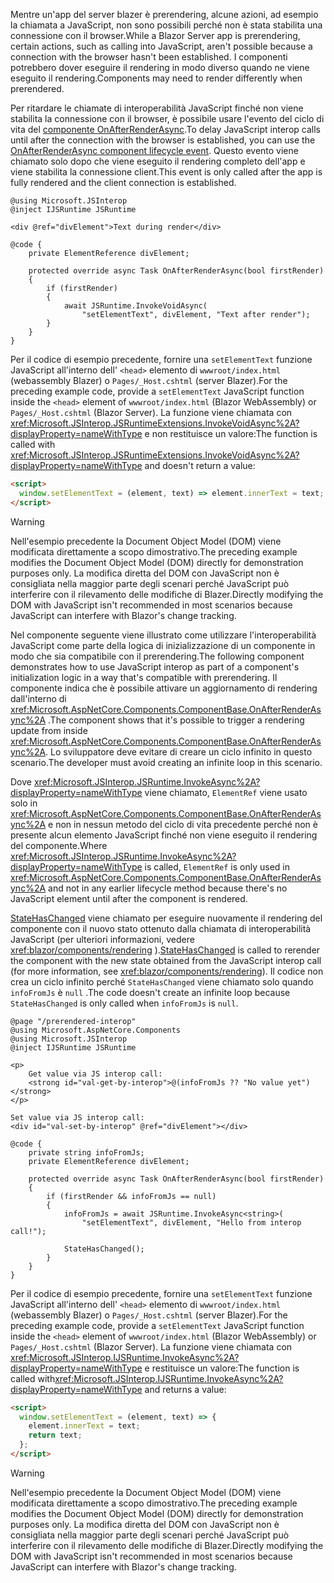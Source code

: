 <span data-ttu-id="82d30-101">Mentre un'app del server blazer è prerendering, alcune azioni, ad esempio la chiamata a JavaScript, non sono possibili perché non è stata stabilita una connessione con il browser.</span><span class="sxs-lookup"><span data-stu-id="82d30-101">While a Blazor Server app is prerendering, certain actions, such as calling into JavaScript, aren't possible because a connection with the browser hasn't been established.</span></span> <span data-ttu-id="82d30-102">I componenti potrebbero dover eseguire il rendering in modo diverso quando ne viene eseguito il rendering.</span><span class="sxs-lookup"><span data-stu-id="82d30-102">Components may need to render differently when prerendered.</span></span>

<span data-ttu-id="82d30-103">Per ritardare le chiamate di interoperabilità JavaScript finché non viene stabilita la connessione con il browser, è possibile usare l'evento del ciclo di vita del [componente OnAfterRenderAsync](xref:blazor/components/lifecycle#after-component-render).</span><span class="sxs-lookup"><span data-stu-id="82d30-103">To delay JavaScript interop calls until after the connection with the browser is established, you can use the [OnAfterRenderAsync component lifecycle event](xref:blazor/components/lifecycle#after-component-render).</span></span> <span data-ttu-id="82d30-104">Questo evento viene chiamato solo dopo che viene eseguito il rendering completo dell'app e viene stabilita la connessione client.</span><span class="sxs-lookup"><span data-stu-id="82d30-104">This event is only called after the app is fully rendered and the client connection is established.</span></span>

```cshtml
@using Microsoft.JSInterop
@inject IJSRuntime JSRuntime

<div @ref="divElement">Text during render</div>

@code {
    private ElementReference divElement;

    protected override async Task OnAfterRenderAsync(bool firstRender)
    {
        if (firstRender)
        {
            await JSRuntime.InvokeVoidAsync(
                "setElementText", divElement, "Text after render");
        }
    }
}
```

<span data-ttu-id="82d30-105">Per il codice di esempio precedente, fornire una `setElementText` funzione JavaScript all'interno dell' `<head>` elemento di `wwwroot/index.html` (webassembly Blazer) o `Pages/_Host.cshtml` (server Blazer).</span><span class="sxs-lookup"><span data-stu-id="82d30-105">For the preceding example code, provide a `setElementText` JavaScript function inside the `<head>` element of `wwwroot/index.html` (Blazor WebAssembly) or `Pages/_Host.cshtml` (Blazor Server).</span></span> <span data-ttu-id="82d30-106">La funzione viene chiamata con <xref:Microsoft.JSInterop.JSRuntimeExtensions.InvokeVoidAsync%2A?displayProperty=nameWithType> e non restituisce un valore:</span><span class="sxs-lookup"><span data-stu-id="82d30-106">The function is called with <xref:Microsoft.JSInterop.JSRuntimeExtensions.InvokeVoidAsync%2A?displayProperty=nameWithType> and doesn't return a value:</span></span>

```html
<script>
  window.setElementText = (element, text) => element.innerText = text;
</script>
```

> [!WARNING]
> <span data-ttu-id="82d30-107">Nell'esempio precedente la Document Object Model (DOM) viene modificata direttamente a scopo dimostrativo.</span><span class="sxs-lookup"><span data-stu-id="82d30-107">The preceding example modifies the Document Object Model (DOM) directly for demonstration purposes only.</span></span> <span data-ttu-id="82d30-108">La modifica diretta del DOM con JavaScript non è consigliata nella maggior parte degli scenari perché JavaScript può interferire con il rilevamento delle modifiche di Blazer.</span><span class="sxs-lookup"><span data-stu-id="82d30-108">Directly modifying the DOM with JavaScript isn't recommended in most scenarios because JavaScript can interfere with Blazor's change tracking.</span></span>

<span data-ttu-id="82d30-109">Nel componente seguente viene illustrato come utilizzare l'interoperabilità JavaScript come parte della logica di inizializzazione di un componente in modo che sia compatibile con il prerendering.</span><span class="sxs-lookup"><span data-stu-id="82d30-109">The following component demonstrates how to use JavaScript interop as part of a component's initialization logic in a way that's compatible with prerendering.</span></span> <span data-ttu-id="82d30-110">Il componente indica che è possibile attivare un aggiornamento di rendering dall'interno di <xref:Microsoft.AspNetCore.Components.ComponentBase.OnAfterRenderAsync%2A> .</span><span class="sxs-lookup"><span data-stu-id="82d30-110">The component shows that it's possible to trigger a rendering update from inside <xref:Microsoft.AspNetCore.Components.ComponentBase.OnAfterRenderAsync%2A>.</span></span> <span data-ttu-id="82d30-111">Lo sviluppatore deve evitare di creare un ciclo infinito in questo scenario.</span><span class="sxs-lookup"><span data-stu-id="82d30-111">The developer must avoid creating an infinite loop in this scenario.</span></span>

<span data-ttu-id="82d30-112">Dove <xref:Microsoft.JSInterop.JSRuntime.InvokeAsync%2A?displayProperty=nameWithType> viene chiamato, `ElementRef` viene usato solo in <xref:Microsoft.AspNetCore.Components.ComponentBase.OnAfterRenderAsync%2A> e non in nessun metodo del ciclo di vita precedente perché non è presente alcun elemento JavaScript finché non viene eseguito il rendering del componente.</span><span class="sxs-lookup"><span data-stu-id="82d30-112">Where <xref:Microsoft.JSInterop.JSRuntime.InvokeAsync%2A?displayProperty=nameWithType> is called, `ElementRef` is only used in <xref:Microsoft.AspNetCore.Components.ComponentBase.OnAfterRenderAsync%2A> and not in any earlier lifecycle method because there's no JavaScript element until after the component is rendered.</span></span>

<span data-ttu-id="82d30-113">[StateHasChanged](xref:blazor/components/lifecycle#state-changes) viene chiamato per eseguire nuovamente il rendering del componente con il nuovo stato ottenuto dalla chiamata di interoperabilità JavaScript (per ulteriori informazioni, vedere <xref:blazor/components/rendering> ).</span><span class="sxs-lookup"><span data-stu-id="82d30-113">[StateHasChanged](xref:blazor/components/lifecycle#state-changes) is called to rerender the component with the new state obtained from the JavaScript interop call (for more information, see <xref:blazor/components/rendering>).</span></span> <span data-ttu-id="82d30-114">Il codice non crea un ciclo infinito perché `StateHasChanged` viene chiamato solo quando `infoFromJs` è `null` .</span><span class="sxs-lookup"><span data-stu-id="82d30-114">The code doesn't create an infinite loop because `StateHasChanged` is only called when `infoFromJs` is `null`.</span></span>

```cshtml
@page "/prerendered-interop"
@using Microsoft.AspNetCore.Components
@using Microsoft.JSInterop
@inject IJSRuntime JSRuntime

<p>
    Get value via JS interop call:
    <strong id="val-get-by-interop">@(infoFromJs ?? "No value yet")</strong>
</p>

Set value via JS interop call:
<div id="val-set-by-interop" @ref="divElement"></div>

@code {
    private string infoFromJs;
    private ElementReference divElement;

    protected override async Task OnAfterRenderAsync(bool firstRender)
    {
        if (firstRender && infoFromJs == null)
        {
            infoFromJs = await JSRuntime.InvokeAsync<string>(
                "setElementText", divElement, "Hello from interop call!");

            StateHasChanged();
        }
    }
}
```

<span data-ttu-id="82d30-115">Per il codice di esempio precedente, fornire una `setElementText` funzione JavaScript all'interno dell' `<head>` elemento di `wwwroot/index.html` (webassembly Blazer) o `Pages/_Host.cshtml` (server Blazer).</span><span class="sxs-lookup"><span data-stu-id="82d30-115">For the preceding example code, provide a `setElementText` JavaScript function inside the `<head>` element of `wwwroot/index.html` (Blazor WebAssembly) or `Pages/_Host.cshtml` (Blazor Server).</span></span> <span data-ttu-id="82d30-116">La funzione viene chiamata con <xref:Microsoft.JSInterop.IJSRuntime.InvokeAsync%2A?displayProperty=nameWithType> e restituisce un valore:</span><span class="sxs-lookup"><span data-stu-id="82d30-116">The function is called with<xref:Microsoft.JSInterop.IJSRuntime.InvokeAsync%2A?displayProperty=nameWithType> and returns a value:</span></span>

```html
<script>
  window.setElementText = (element, text) => {
    element.innerText = text;
    return text;
  };
</script>
```

> [!WARNING]
> <span data-ttu-id="82d30-117">Nell'esempio precedente la Document Object Model (DOM) viene modificata direttamente a scopo dimostrativo.</span><span class="sxs-lookup"><span data-stu-id="82d30-117">The preceding example modifies the Document Object Model (DOM) directly for demonstration purposes only.</span></span> <span data-ttu-id="82d30-118">La modifica diretta del DOM con JavaScript non è consigliata nella maggior parte degli scenari perché JavaScript può interferire con il rilevamento delle modifiche di Blazer.</span><span class="sxs-lookup"><span data-stu-id="82d30-118">Directly modifying the DOM with JavaScript isn't recommended in most scenarios because JavaScript can interfere with Blazor's change tracking.</span></span>

